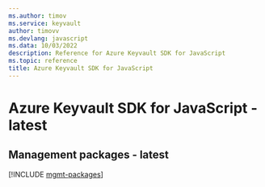 ```yaml
---
ms.author: timov
ms.service: keyvault
author: timovv
ms.devlang: javascript
ms.data: 10/03/2022
description: Reference for Azure Keyvault SDK for JavaScript
ms.topic: reference
title: Azure Keyvault SDK for JavaScript
---
```

# Azure Keyvault SDK for JavaScript - latest

## Management packages - latest
[!INCLUDE [mgmt-packages](keyvault-mgmt-index.md)]